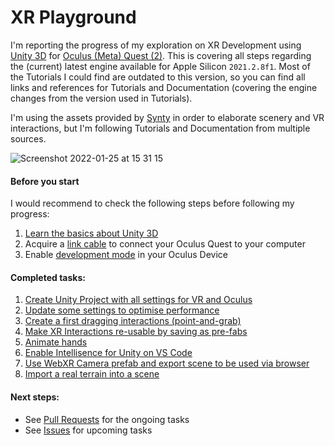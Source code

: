 # XR Playground

I'm reporting the progress of my exploration on XR Development using [Unity 3D](https://unity.com) for [Oculus (Meta) Quest (2)](https://www.oculus.com).
This is covering all steps regarding the (current) latest engine available for Apple Silicon `2021.2.8f1`. Most of the Tutorials I could find are outdated to this version, so you can find all links and references for Tutorials and Documentation (covering the engine changes from the version used in Tutorials).

I'm using the assets provided by [Synty](https://assetstore.unity.com/packages/3d/props/polygon-starter-pack-low-poly-3d-art-by-synty-156819) in order to elaborate scenery and VR interactions, but I'm following Tutorials and Documentation from multiple sources.

![Screenshot 2022-01-25 at 15 31 15](https://user-images.githubusercontent.com/1222058/150998395-51c0f3a8-0658-4db5-b14f-edaf0a64eaad.png)

#### Before you start

I would recommend to check the following steps before following my progress:

1. [Learn the basics about Unity 3D](https://www.youtube.com/watch?v=pwZpJzpE2lQ&list=FL8Drrr6PpIkvZTNFnqq57Qg&index=2&t=13s)
2. Acquire a [link cable](https://www.amazon.de/gp/product/B09ND28TD1/ref=ppx_yo_dt_b_asin_title_o00_s00?ie=UTF8&th=1) to connect your Oculus Quest to your computer
3. Enable [development mode](https://developer.oculus.com/documentation/native/android/mobile-device-setup/) in your Oculus Device

#### Completed tasks:

1. [Create Unity Project with all settings for VR and Oculus](https://github.com/henriquebf/xr-playground/pull/1)
2. [Update some settings to optimise performance](https://github.com/henriquebf/xr-playground/pull/2)
3. [Create a first dragging interactions (point-and-grab)](https://github.com/henriquebf/xr-playground/pull/3)
4. [Make XR Interactions re-usable by saving as pre-fabs](https://github.com/henriquebf/xr-playground/pull/4)
5. [Animate hands](https://github.com/henriquebf/xr-playground/pull/5)
6. [Enable Intellisence for Unity on VS Code](https://github.com/henriquebf/xr-playground/pull/6)
7. [Use WebXR Camera prefab and export scene to be used via browser](https://github.com/henriquebf/xr-playground/pull/18)
8. [Import a real terrain into a scene](https://github.com/henriquebf/xr-playground/pull/20)

#### Next steps:

- See [Pull Requests](https://github.com/henriquebf/xr-playground/pulls) for the ongoing tasks
- See [Issues](https://github.com/henriquebf/xr-playground/issues) for upcoming tasks
